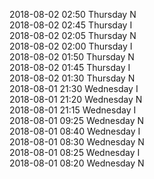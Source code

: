 2018-08-02 02:50 Thursday  N  
2018-08-02 02:45 Thursday  I  
2018-08-02 02:05 Thursday  N  
2018-08-02 02:00 Thursday  I  
2018-08-02 01:50 Thursday  N  
2018-08-02 01:45 Thursday  I  
2018-08-02 01:30 Thursday  N  
2018-08-01 21:30 Wednesday  I  
2018-08-01 21:20 Wednesday  N  
2018-08-01 21:15 Wednesday  I  
2018-08-01 09:25 Wednesday  N  
2018-08-01 08:40 Wednesday  I  
2018-08-01 08:30 Wednesday  N  
2018-08-01 08:25 Wednesday  I  
2018-08-01 08:20 Wednesday  N  
